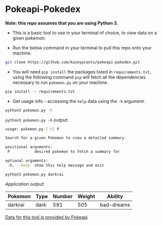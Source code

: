 # Pokeapi-Pokedex

**Note: this repo assumes that you are using Python 3.**

- This is a basic tool to use in your terminal of choice, to view data on a given pokemon.

* Run the below command in your terminal to pull this repo onto your machine.
 ```bash
git clone https://github.com/kaseypcantu/pokeapi-pokedex.git
```

* You will need `pip install` the packages listed in `requirements.txt`, using the following command `pip` will fetch all the dependencies necessary to run `pokemon.py` on your machine.
```bash
pip install -r requirements.txt
```

* Get usage info - accessing the `help` data using the `-h` argument.
```bash
python3 pokemon.py -h
```
 `python3 pokemon.py -h` _output_:
 ```bash
usage: pokemon.py [-h] P

Search for a given Pokemon to view a detailed summary.

positional arguments:
  P           desired pokemon to fetch a summary for

optional arguments:
  -h, --help  show this help message and exit
```

```bash
python3 pokemon.py darkrai
```

_Application output_:
 
| Pokemon   | Type   |   Number |   Weight | Ability    |
|-----------|--------|----------|----------|------------|
| darkrai   | dark   |      581 |      505 | bad-dreams |



[Data for this tool is provided by Pokeapi](https://pokeapi.co/ "Pokeapi Homepage")